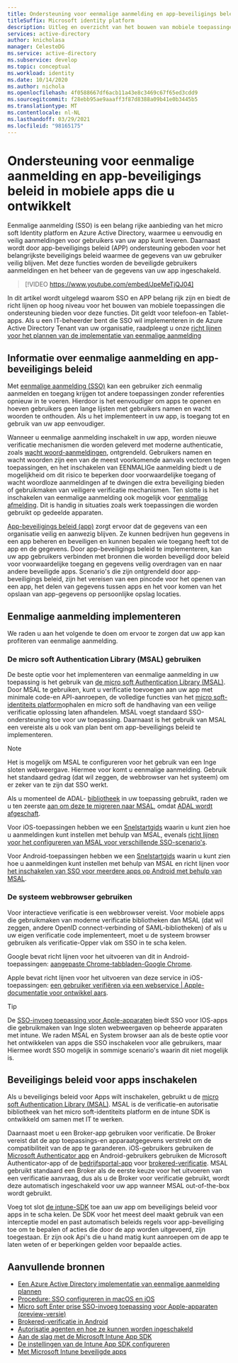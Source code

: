 ```yaml
---
title: Ondersteuning voor eenmalige aanmelding en app-beveiligings beleid in mobiele apps die u ontwikkelt | Azure
titleSuffix: Microsoft identity platform
description: Uitleg en overzicht van het bouwen van mobiele toepassingen die ondersteuning bieden voor eenmalige aanmelding en app-beveiligings beleid met behulp van het micro soft-identiteits platform en integreren met Azure Active Directory.
services: active-directory
author: knicholasa
manager: CelesteDG
ms.service: active-directory
ms.subservice: develop
ms.topic: conceptual
ms.workload: identity
ms.date: 10/14/2020
ms.author: nichola
ms.openlocfilehash: 4f0588667df6acb11a43e8c3469c67f65ed3cdd9
ms.sourcegitcommit: f28ebb95ae9aaaff3f87d8388a09b41e0b3445b5
ms.translationtype: MT
ms.contentlocale: nl-NL
ms.lasthandoff: 03/29/2021
ms.locfileid: "98165175"
---
```

# <a name="support-single-sign-on-and-app-protection-policies-in-mobile-apps-you-develop"></a>Ondersteuning voor eenmalige aanmelding en app-beveiligings beleid in mobiele apps die u ontwikkelt

Eenmalige aanmelding (SSO) is een belang rijke aanbieding van het micro soft Identity platform en Azure Active Directory, waarmee u eenvoudig en veilig aanmeldingen voor gebruikers van uw app kunt leveren. Daarnaast wordt door app-beveiligings beleid (APP) ondersteuning geboden voor het belangrijkste beveiligings beleid waarmee de gegevens van uw gebruiker veilig blijven. Met deze functies worden de beveiligde gebruikers aanmeldingen en het beheer van de gegevens van uw app ingeschakeld.

> [!VIDEO https://www.youtube.com/embed/JpeMeTjQJ04]

In dit artikel wordt uitgelegd waarom SSO en APP belang rijk zijn en biedt de richt lijnen op hoog niveau voor het bouwen van mobiele toepassingen die ondersteuning bieden voor deze functies. Dit geldt voor telefoon-en Tablet-apps. Als u een IT-beheerder bent die SSO wil implementeren in de Azure Active Directory Tenant van uw organisatie, raadpleegt u onze [richt lijnen voor het plannen van de implementatie van eenmalige aanmelding](../manage-apps/plan-sso-deployment.md)

## <a name="about-single-sign-on-and-app-protection-policies"></a>Informatie over eenmalige aanmelding en app-beveiligings beleid

Met [eenmalige aanmelding (SSO)](../manage-apps/plan-sso-deployment.md) kan een gebruiker zich eenmalig aanmelden en toegang krijgen tot andere toepassingen zonder referenties opnieuw in te voeren. Hierdoor is het eenvoudiger om apps te openen en hoeven gebruikers geen lange lijsten met gebruikers namen en wacht woorden te onthouden. Als u het implementeert in uw app, is toegang tot en gebruik van uw app eenvoudiger.

Wanneer u eenmalige aanmelding inschakelt in uw app, worden nieuwe verificatie mechanismen die worden geleverd met moderne authenticatie, zoals [wacht woord-aanmeldingen](../authentication/concept-authentication-passwordless.md), ontgrendeld. Gebruikers namen en wacht woorden zijn een van de meest voorkomende aanvals vectoren tegen toepassingen, en het inschakelen van EENMALIGe aanmelding biedt u de mogelijkheid om dit risico te beperken door voorwaardelijke toegang of wacht woordloze aanmeldingen af te dwingen die extra beveiliging bieden of gebruikmaken van veiligere verificatie mechanismen. Ten slotte is het inschakelen van eenmalige aanmelding ook mogelijk voor [eenmalige afmelding](v2-protocols-oidc.md#single-sign-out). Dit is handig in situaties zoals werk toepassingen die worden gebruikt op gedeelde apparaten.

[App-beveiligings beleid (app)](/mem/intune/apps/app-protection-policy) zorgt ervoor dat de gegevens van een organisatie veilig en aanwezig blijven. Ze kunnen bedrijven hun gegevens in een app beheren en beveiligen en kunnen bepalen wie toegang heeft tot de app en de gegevens. Door app-beveiligings beleid te implementeren, kan uw app gebruikers verbinden met bronnen die worden beveiligd door beleid voor voorwaardelijke toegang en gegevens veilig overdragen van en naar andere beveiligde apps. Scenario's die zijn ontgrendeld door app-beveiligings beleid, zijn het vereisen van een pincode voor het openen van een app, het delen van gegevens tussen apps en het voor komen van het opslaan van app-gegevens op persoonlijke opslag locaties.

## <a name="implementing-single-sign-on"></a>Eenmalige aanmelding implementeren

We raden u aan het volgende te doen om ervoor te zorgen dat uw app kan profiteren van eenmalige aanmelding.

### <a name="use-the-microsoft-authentication-library-msal"></a>De micro soft Authentication Library (MSAL) gebruiken

De beste optie voor het implementeren van eenmalige aanmelding in uw toepassing is het gebruik van [de micro soft Authentication Library (MSAL)](msal-overview.md). Door MSAL te gebruiken, kunt u verificatie toevoegen aan uw app met minimale code-en API-aanroepen, de volledige functies van het [micro soft-identiteits platform](./index.yml)ophalen en micro soft de handhaving van een veilige verificatie oplossing laten afhandelen. MSAL voegt standaard SSO-ondersteuning toe voor uw toepassing. Daarnaast is het gebruik van MSAL een vereiste als u ook van plan bent om app-beveiligings beleid te implementeren.

> [!NOTE]
> Het is mogelijk om MSAL te configureren voor het gebruik van een Inge sloten webweergave. Hiermee voor komt u eenmalige aanmelding. Gebruik het standaard gedrag (dat wil zeggen, de webbrowser van het systeem) om er zeker van te zijn dat SSO werkt.

Als u momenteel de ADAL- [bibliotheek](../azuread-dev/active-directory-authentication-libraries.md) in uw toepassing gebruikt, raden we u ten zeerste [aan om deze te migreren naar MSAL](msal-migration.md), omdat [ADAL wordt afgeschaft](https://techcommunity.microsoft.com/t5/azure-active-directory-identity/update-your-applications-to-use-microsoft-authentication-library/ba-p/1257363).

Voor iOS-toepassingen hebben we een [Snelstartgids](quickstart-v2-ios.md) waarin u kunt zien hoe u aanmeldingen kunt instellen met behulp van MSAL, evenals [richt lijnen voor het configureren van MSAL voor verschillende SSO-scenario's](single-sign-on-macos-ios.md).

Voor Android-toepassingen hebben we een [Snelstartgids](quickstart-v2-android.md) waarin u kunt zien hoe u aanmeldingen kunt instellen met behulp van MSAL en richt lijnen voor [het inschakelen van SSO voor meerdere apps op Android met behulp van MSAL](msal-android-single-sign-on.md).

### <a name="use-the-system-web-browser"></a>De systeem webbrowser gebruiken

Voor interactieve verificatie is een webbrowser vereist. Voor mobiele apps die gebruikmaken van moderne verificatie bibliotheken dan MSAL (dat wil zeggen, andere OpenID connect-verbinding of SAML-bibliotheken) of als u uw eigen verificatie code implementeert, moet u de systeem browser gebruiken als verificatie-Opper vlak om SSO in te scha kelen.

Google bevat richt lijnen voor het uitvoeren van dit in Android-toepassingen: [aangepaste Chrome-tabbladen-Google Chrome](https://developer.chrome.com/multidevice/android/customtabs).

Apple bevat richt lijnen voor het uitvoeren van deze service in iOS-toepassingen: [een gebruiker verifiëren via een webservice | Apple-documentatie voor ontwikkel aars](https://developer.apple.com/documentation/authenticationservices/authenticating_a_user_through_a_web_service).

> [!TIP]
> De [SSO-invoeg toepassing voor Apple-apparaten](apple-sso-plugin.md) biedt SSO voor IOS-apps die gebruikmaken van Inge sloten webweergaven op beheerde apparaten met intune. We raden MSAL en System browser aan als de beste optie voor het ontwikkelen van apps die SSO inschakelen voor alle gebruikers, maar Hiermee wordt SSO mogelijk in sommige scenario's waarin dit niet mogelijk is.

## <a name="enable-app-protection-policies"></a>Beveiligings beleid voor apps inschakelen

Als u beveiligings beleid voor Apps wilt inschakelen, gebruikt u de [micro soft Authentication Library (MSAL)](msal-overview.md). MSAL is de verificatie-en autorisatie bibliotheek van het micro soft-identiteits platform en de intune SDK is ontwikkeld om samen met IT te werken.

Daarnaast moet u een Broker-app gebruiken voor verificatie. De Broker vereist dat de app toepassings-en apparaatgegevens verstrekt om de compatibiliteit van de app te garanderen. iOS-gebruikers gebruiken de [Microsoft Authenticator app](../user-help/user-help-auth-app-sign-in.md) en Android-gebruikers gebruiken de Microsoft Authenticator-app of de [bedrijfsportal-app](https://play.google.com/store/apps/details?id=com.microsoft.windowsintune.companyportal) voor [brokered-verificatie](./msal-android-single-sign-on.md). MSAL gebruikt standaard een Broker als de eerste keuze voor het uitvoeren van een verificatie aanvraag, dus als u de Broker voor verificatie gebruikt, wordt deze automatisch ingeschakeld voor uw app wanneer MSAL out-of-the-box wordt gebruikt.

Voeg tot slot [de intune-SDK](/mem/intune/developer/app-sdk-get-started) toe aan uw app om beveiligings beleid voor apps in te scha kelen. De SDK voor het meest deel maakt gebruik van een interceptie model en past automatisch beleids regels voor app-beveiliging toe om te bepalen of acties die door de app worden uitgevoerd, zijn toegestaan. Er zijn ook Api's die u hand matig kunt aanroepen om de app te laten weten of er beperkingen gelden voor bepaalde acties.

## <a name="additional-resources"></a>Aanvullende bronnen

- [Een Azure Active Directory implementatie van eenmalige aanmelding plannen](../manage-apps/plan-sso-deployment.md)
- [Procedure: SSO configureren in macOS en iOS](single-sign-on-macos-ios.md)
- [Micro soft Enter prise SSO-invoeg toepassing voor Apple-apparaten (preview-versie)](apple-sso-plugin.md)
- [Brokered-verificatie in Android](./msal-android-single-sign-on.md)
- [Autorisatie agenten en hoe ze kunnen worden ingeschakeld](./msal-android-single-sign-on.md)
- [Aan de slag met de Microsoft Intune App SDK](/mem/intune/developer/app-sdk-get-started)
- [De instellingen van de Intune App SDK configureren](/mem/intune/developer/app-sdk-ios#configure-settings-for-the-intune-app-sdk)
- [Met Microsoft Intune beveiligde apps](/mem/intune/apps/apps-supported-intune-apps)

